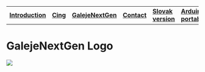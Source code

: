 |||||||
|---|---|---|---|---|---|
| [**Introduction**](README.md) | [**Cing**](README-cing.md)  |[**GalejeNextGen**](README-GNG.md) |[**Contact**](README-contact.md)|[**Slovak version**](README-sk.md)|[**Arduino portable**](https://goo.gl/kuoLt5)|


# GalejeNextGen Logo
<img src="Fotografie%20(Photos)/Log%C3%A1%20(Logos)/Robot.png">
